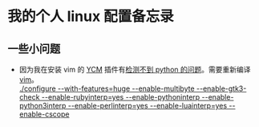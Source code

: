 # 我的个人 linux 配置备忘录

## 一些小问题

+ 因为我在安装 vim 的 [YCM](https://github.com/ycm-core/YouCompleteMe) 插件有[检测不到 python 的问题](https://github.com/ycm-core/YouCompleteMe/issues/3635)。需要重新编译 [vim](https://github.com/vim/vim)。 <br> [./configure --with-features=huge --enable-multibyte --enable-gtk3-check --enable-rubyinterp=yes --enable-pythoninterp --enable-python3interp --enable-perlinterp=yes --enable-luainterp=yes --enable-cscope](https://stackoverflow.com/questions/61240101/youcompleteme-unavailable-unable-to-load-python)